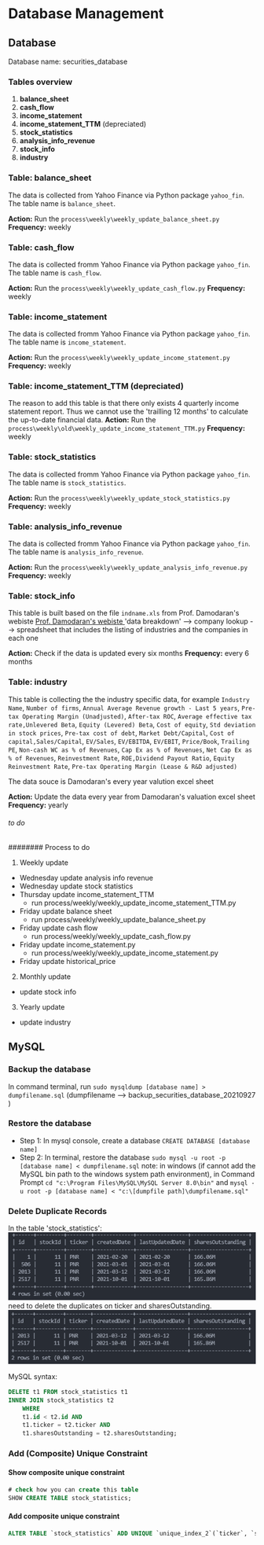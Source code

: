 # Database Management

## Database
Database name: securities_database

### Tables overview
1. **balance_sheet**
2. **cash_flow** 
3. **income_statement**
4. **income_statement_TTM** (depreciated) 
5. **stock_statistics** 
6. **analysis_info_revenue**
7. **stock_info**
8. **industry**

### Table: balance_sheet
The data is collected from Yahoo Finance via Python package `yahoo_fin`. The table name is `balance_sheet`.

**Action:** Run the `process\weekly\weekly_update_balance_sheet.py`
**Frequency:** weekly

### Table: cash_flow
The data is collected fromm Yahoo Finance via Python package `yahoo_fin`. The table name is `cash_flow`.

**Action:** Run the `process\weekly\weekly_update_cash_flow.py`
**Frequency:** weekly

### Table: income_statement
The data is collected fromm Yahoo Finance via Python package `yahoo_fin`. The table name is `income_statement`.

**Action:** Run the `process\weekly\weekly_update_income_statement.py`
**Frequency:** weekly

### Table: income_statement_TTM (depreciated)
The reason to add this table is that there only exists 4 quarterly income statement report. Thus we cannot use the 'trailling 12 months' to calculate the up-to-date financial data.
**Action:** Run the `process\weekly\old\weekly_update_income_statement_TTM.py`
**Frequency:** weekly

### Table: stock_statistics
The data is collected fromm Yahoo Finance via Python package `yahoo_fin`. The table name is `stock_statistics`.

**Action:** Run the `process\weekly\weekly_update_stock_statistics.py`
**Frequency:** weekly

### Table: analysis_info_revenue
The data is collected fromm Yahoo Finance via Python package `yahoo_fin`. The table name is `analysis_info_revenue`.

**Action:** Run the `process\weekly\weekly_update_analysis_info_revenue.py`
**Frequency:** weekly

### Table: stock_info
This table is built based on the file `indname.xls` from Prof. Damodaran's webiste [Prof. Damodaran's webiste ](https://pages.stern.nyu.edu/~adamodar/) 'data breakdown' --> company lookup --> spreadsheet that includes the listing of industries and the companies in each one

**Action:** Check if the data is updated every six months
**Frequency:** every 6 months

### Table: industry
This table is collecting the the industry specific data, for example `Industry Name`, `Number of firms`, `Annual Average Revenue growth - Last 5 years`, `Pre-tax Operating Margin (Unadjusted)`, `After-tax ROC`, `Average effective tax rate,Unlevered Beta`, `Equity (Levered) Beta`, `Cost of equity`, `Std deviation in stock prices`, `Pre-tax cost of debt`, `Market Debt/Capital`, `Cost of capital,Sales/Capital`, `EV/Sales`, `EV/EBITDA`, `EV/EBIT`, `Price/Book`, `Trailing PE`, `Non-cash WC as % of Revenues`, `Cap Ex as % of Revenues`, `Net Cap Ex as % of Revenues`, `Reinvestment Rate`, `ROE,Dividend Payout Ratio`, `Equity Reinvestment Rate`, `Pre-tax Operating Margin (Lease & R&D adjusted)`

The data souce is Damodaran's every year valution excel sheet

**Action:** Update the data every year from Damodaran's valuation excel sheet
**Frequency:** yearly


###### to do 
######## Process to do
1. Weekly update
* Wednesday update analysis info revenue 
* Wednesday update stock statistics
* Thursday update income_statement_TTM
    * run process/weekly/weekly_update_income_statement_TTM.py
* Friday update balance sheet
    * run process/weekly/weekly_update_balance_sheet.py
* Friday update cash flow
    * run process/weekly/weekly_update_cash_flow.py
* Friday update income_statement.py
    * run process/weekly/weekly_update_income_statement.py
* Friday update historical_price

2. Monthly update
* update stock info
3. Yearly update
* update industry 


## MySQL
### Backup the database
In command terminal, run 
`sudo mysqldump [database name] > dumpfilename.sql` (dumpfilename --> backup_securities_database_20210927
)

### Restore the database
* Step 1: In mysql console, create a database `CREATE DATABASE [database name]`
* Step 2: In terminal, restore the database `sudo mysql -u root -p [database name] < dumpfilename.sql`
note: in windows (if cannot add the MySQL bin path to the windows system path environment), in Command Prompt `cd "c:\Program Files\MySQL\MySQL Server 8.0\bin"` and `mysql -u root -p [database name] < "c:\[dumpfile path]\dumpfilename.sql"`

### Delete Duplicate Records
In the table 'stock_statistics':
![database_remove_duplicates](assets/img/database_table_stock_statistics_PNR.PNG)
need to delete the duplicates on ticker and sharesOutstanding.
![database_remove_duplicates](assets/img/database_remove_duplicates_PNR.PNG)

MySQL syntax:
```sql
DELETE t1 FROM stock_statistics t1
INNER JOIN stock_statistics t2
    WHERE 
    t1.id < t2.id AND
    t1.ticker = t2.ticker AND
    t1.sharesOutstanding = t2.sharesOutstanding;
```

### Add (Composite) Unique Constraint
#### Show composite unique constraint
```sql
# check how you can create this table
SHOW CREATE TABLE stock_statistics;
```
#### Add composite unique constraint
```sql
ALTER TABLE `stock_statistics` ADD UNIQUE `unique_index_2`(`ticker`, `sharesOutstanding`);
```

